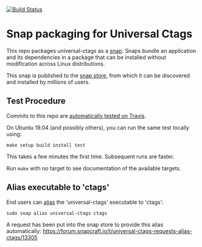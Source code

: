 [![Build Status](https://travis-ci.org/universal-ctags/ctags-snap.svg?branch=master)](https://travis-ci.org/universal-ctags/ctags-snap)

Snap packaging for Universal Ctags
==================================

This repo packages universal-ctags as a [snap](https://snapcraft.io/docs).
Snaps bundle an application and its dependencies in a package that can be
installed without modification across Linux distributions.

This snap is published to the [snap store](https://snapcraft.io/store),
from which it can be discovered and installed by millions of users.

Test Procedure
--------------

Commits to this repo are [automatically tested on Travis](https://travis-ci.org/universal-ctags/ctags-snap).

On Ubuntu 19.04 (and possibly others), you can run the same test locally using:

    make setup build install test

This takes a few minutes the first time. Subsequent runs are faster.

Run `make` with no target to see documentation of the available targets.

Alias executable to 'ctags'
---------------------------

End users can
[alias](https://docs.snapcraft.io/commands-and-aliases/3950)
the 'universal-ctags' executable to 'ctags':

    sudo snap alias universal-ctags ctags

A request has been put into the snap store to provide this alias
automatically:
https://forum.snapcraft.io/t/universal-ctags-requests-alias-ctags/13305

